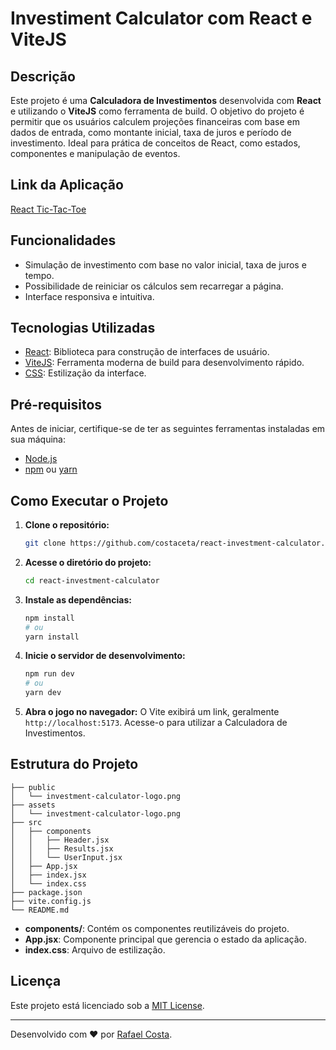 # Investiment Calculator com React e ViteJS

## Descrição
Este projeto é uma **Calculadora de Investimentos** desenvolvida com **React** e utilizando o **ViteJS** como ferramenta de build. O objetivo do projeto é permitir que os usuários calculem projeções financeiras com base em dados de entrada, como montante inicial, taxa de juros e período de investimento. Ideal para prática de conceitos de React, como estados, componentes e manipulação de eventos.

## Link da Aplicação

[React Tic-Tac-Toe](https://costaceta.github.io/react-investiment-calculator/)


## Funcionalidades
- Simulação de investimento com base no valor inicial, taxa de juros e tempo.
- Possibilidade de reiniciar os cálculos sem recarregar a página.
- Interface responsiva e intuitiva.

## Tecnologias Utilizadas
- [React](https://reactjs.org/): Biblioteca para construção de interfaces de usuário.
- [ViteJS](https://vitejs.dev/): Ferramenta moderna de build para desenvolvimento rápido.
- [CSS](https://developer.mozilla.org/pt-BR/docs/Web/CSS): Estilização da interface.

## Pré-requisitos
Antes de iniciar, certifique-se de ter as seguintes ferramentas instaladas em sua máquina:
- [Node.js](https://nodejs.org/)
- [npm](https://www.npmjs.com/) ou [yarn](https://yarnpkg.com/)

## Como Executar o Projeto

1. **Clone o repositório:**
   ```bash
   git clone https://github.com/costaceta/react-investment-calculator.git
   ```

2. **Acesse o diretório do projeto:**
   ```bash
   cd react-investment-calculator
   ```

3. **Instale as dependências:**
   ```bash
   npm install
   # ou
   yarn install
   ```

4. **Inicie o servidor de desenvolvimento:**
   ```bash
   npm run dev
   # ou
   yarn dev
   ```

5. **Abra o jogo no navegador:**
   O Vite exibirá um link, geralmente `http://localhost:5173`. Acesse-o para utilizar a Calculadora de Investimentos.

## Estrutura do Projeto
```
├── public
│   └── investment-calculator-logo.png
├── assets
│   └── investment-calculator-logo.png
├── src
│   ├── components
│   │   ├── Header.jsx
│   │   ├── Results.jsx
│   │   └── UserInput.jsx
│   ├── App.jsx
│   ├── index.jsx
│   └── index.css
├── package.json
├── vite.config.js
└── README.md
```

- **components/**: Contém os componentes reutilizáveis do projeto.
- **App.jsx**: Componente principal que gerencia o estado da aplicação.
- **index.css**: Arquivo de estilização.


## Licença
Este projeto está licenciado sob a [MIT License](LICENSE).

---

Desenvolvido com ❤️ por [Rafael Costa](https://github.com/costaceta).
